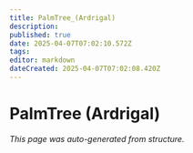 ```yaml
---
title: PalmTree_(Ardrigal)
description: 
published: true
date: 2025-04-07T07:02:10.572Z
tags: 
editor: markdown
dateCreated: 2025-04-07T07:02:08.420Z
---
```


# PalmTree (Ardrigal)

*This page was auto-generated from structure.*